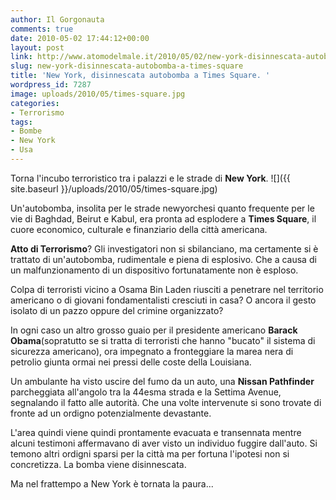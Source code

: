 ```yaml
---
author: Il Gorgonauta
comments: true
date: 2010-05-02 17:44:12+00:00
layout: post
link: http://www.atomodelmale.it/2010/05/02/new-york-disinnescata-autobomba-a-times-square/
slug: new-york-disinnescata-autobomba-a-times-square
title: 'New York, disinnescata autobomba a Times Square. '
wordpress_id: 7287
image: uploads/2010/05/times-square.jpg
categories:
- Terrorismo
tags:
- Bombe
- New York
- Usa
---
```


Torna l'incubo terroristico tra i palazzi e le strade di **New York**. ![]({{ site.baseurl }}/uploads/2010/05/times-square.jpg)

Un'autobomba, insolita per le strade newyorchesi quanto frequente per le vie di Baghdad, Beirut e Kabul, era pronta ad esplodere a **Times Square**, il cuore economico, culturale e finanziario della città americana.

**Atto di Terrorismo**? Gli investigatori non si sbilanciano, ma certamente si è trattato di un'autobomba, rudimentale e piena di esplosivo. Che a causa di un malfunzionamento di un dispositivo fortunatamente non è esploso.

Colpa di terroristi vicino a Osama Bin Laden riusciti a penetrare nel territorio americano o di giovani fondamentalisti cresciuti in casa? O ancora il gesto isolato di un pazzo oppure del crimine organizzato?

In ogni caso un altro grosso guaio per il presidente americano **Barack Obama**(sopratutto se si tratta di terroristi che hanno "bucato" il sistema di sicurezza americano), ora impegnato a fronteggiare la marea nera di petrolio giunta ormai nei pressi delle coste della Louisiana.

Un ambulante ha visto uscire del fumo da un auto, una **Nissan Pathfinder** parcheggiata all'angolo tra la 44esma strada e la Settima Avenue, segnalando il fatto alle autorità. Che una volte intervenute si sono trovate di fronte ad un ordigno potenzialmente devastante.

L'area quindi viene quindi prontamente evacuata e transennata mentre alcuni testimoni affermavano di aver visto un individuo fuggire dall'auto. Si temono altri ordigni sparsi per la città ma per fortuna l'ipotesi non si concretizza. La bomba viene disinnescata.

Ma nel frattempo a New York è tornata la paura...
